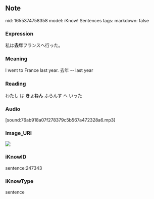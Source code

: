 ## Note
nid: 1655374758358
model: iKnow! Sentences
tags: 
markdown: false

### Expression
私は<b>去年</b>フランスへ行った。

### Meaning
I went to France last year.
去年 -- last year

### Reading
わたし は <b>きょねん</b> ふらんす へ いった

### Audio
[sound:76ab918a07f278379c5b567a472328a6.mp3]

### Image_URI
<img src="59e37760b3b4bec974dd738a1719bb3c.jpg">

### iKnowID
sentence:247343

### iKnowType
sentence

